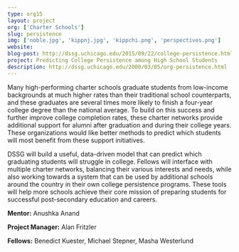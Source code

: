 ```yaml
---
type: org15
layout: project
org: ['Charter Schools']
slug: persistence
img: ['noble.jpg', 'kippnj.jpg', 'kippchi.png', 'perspectives.png']
website: 
blog-post: http://dssg.uchicago.edu/2015/09/22/college-persistence.html
project: Predicting College Persistence among High School Students
description: http://dssg.uchicago.edu/2000/03/05/org-persistence.html
---
```


<p>Many high-performing charter schools graduate students from low-income backgrounds at much higher rates than their traditional school counterparts, and these graduates are several times more likely to finish a four-year college degree than the national average. To build on this success and further improve college completion rates, these charter networks provide additional support for alumni after graduation and during their college years. These organizations would like better methods to predict which students will most benefit from these support initiatives.</p>

<p>DSSG will build a useful, data-driven model that can predict which graduating students will struggle in college. Fellows will interface with multiple charter networks, balancing their various interests and needs, while also working towards a system that can be used by additional schools around the country in their own college persistence programs. These tools will help more schools achieve their core mission of preparing students for successful post-secondary education and careers.</p>

<p><b>Mentor:</b> Anushka Anand

<p><b>Project Manager:</b> Alan Fritzler

<p><b>Fellows:</b> Benedict Kuester, Michael Stepner, Masha Westerlund
